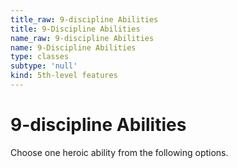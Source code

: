 ```yaml
---
title_raw: 9-discipline Abilities
title: 9-Discipline Abilities
name_raw: 9-discipline Abilities
name: 9-Discipline Abilities
type: classes
subtype: 'null'
kind: 5th-level features
---
```


# 9-discipline Abilities

Choose one heroic ability from the following options.

